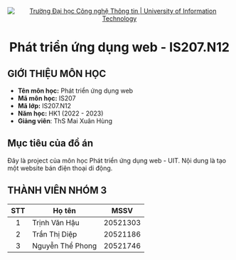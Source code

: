 <!-- Banner -->
<p align="center">
  <a href="https://www.uit.edu.vn/" title="Trường Đại học Công nghệ Thông tin" style="border: none;">
    <img src="https://i.imgur.com/WmMnSRt.png" alt="Trường Đại học Công nghệ Thông tin | University of Information Technology">
  </a>
</p>

<h1 align="center"><b>Phát triển ứng dụng web - IS207.N12</b></h>

## GIỚI THIỆU MÔN HỌC

- **Tên môn học:** Phát triển ứng dụng web
- **Mã môn học:** IS207
- **Mã lớp:** IS207.N12
- **Năm học:** HK1 (2022 - 2023)
- **Giảng viên**: ThS Mai Xuân Hùng

<!-- ABOUT THE PROJECT -->

## <h2 id="muctieu">Mục tiêu của đồ án</h2>

Đây là project của môn học Phát triển ứng dụng web - UIT. Nội dung là tạo một website bán điện thoại di động.

## THÀNH VIÊN NHÓM 3

| STT | Họ tên             | MSSV     |
| :-: | ------------------ | -------- |
|  1  | Trịnh Văn Hậu      | 20521303 |
|  2  | Trần Thị Diệp      | 20521186 |
|  3  | Nguyễn Thể Phong   | 20521746 |

